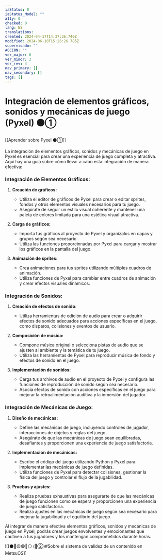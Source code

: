 ```yaml
---
iaStatus: 0
iaStatus_Model: ""
a11y: 0
checked: 0
lang: ES
translations: 
created: 2024-04-17T14:37:36.740Z
modified: 2024-06-10T15:26:26.785Z
supervisado: ""
ACCION: ""
ver_major: 0
ver_minor: 3
ver_rev: 4
nav_primary: []
nav_secondary: []
tags: []
---
```

# Integración de elementos gráficos, sonidos y mecánicas de juego (Pyxel) ⚫①

[[Aprender sobre Pyxel  ⚫①]]

La integración de elementos gráficos, sonidos y mecánicas de juego en Pyxel es esencial para crear una experiencia de juego completa y atractiva. Aquí hay una guía sobre cómo llevar a cabo esta integración de manera efectiva:

### Integración de Elementos Gráficos:

1. **Creación de gráficos:**
   - Utiliza el editor de gráficos de Pyxel para crear o editar sprites, fondos y otros elementos visuales necesarios para tu juego.
   - Asegúrate de seguir un estilo visual coherente y mantener una paleta de colores limitada para una estética visual atractiva.

2. **Carga de gráficos:**
   - Importa tus gráficos al proyecto de Pyxel y organízalos en capas y grupos según sea necesario.
   - Utiliza las funciones proporcionadas por Pyxel para cargar y mostrar los gráficos en la pantalla del juego.

3. **Animación de sprites:**
   - Crea animaciones para tus sprites utilizando múltiples cuadros de animación.
   - Utiliza funciones de Pyxel para cambiar entre cuadros de animación y crear efectos visuales dinámicos.

### Integración de Sonidos:

1. **Creación de efectos de sonido:**
   - Utiliza herramientas de edición de audio para crear o adquirir efectos de sonido adecuados para acciones específicas en el juego, como disparos, colisiones y eventos de usuario.

2. **Composición de música:**
   - Compone música original o selecciona pistas de audio que se ajusten al ambiente y la temática de tu juego.
   - Utiliza las herramientas de Pyxel para reproducir música de fondo y efectos de sonido en el juego.

3. **Implementación de sonidos:**
   - Carga tus archivos de audio en el proyecto de Pyxel y configura las funciones de reproducción de sonido según sea necesario.
   - Asocia efectos de sonido con acciones específicas en el juego para mejorar la retroalimentación auditiva y la inmersión del jugador.

### Integración de Mecánicas de Juego:

1. **Diseño de mecánicas:**
   - Define las mecánicas de juego, incluyendo controles de jugador, interacciones de objetos y reglas del juego.
   - Asegúrate de que las mecánicas de juego sean equilibradas, desafiantes y proporcionen una experiencia de juego satisfactoria.

2. **Implementación de mecánicas:**
   - Escribe el código del juego utilizando Python y Pyxel para implementar las mecánicas de juego definidas.
   - Utiliza funciones de Pyxel para detectar colisiones, gestionar la física del juego y controlar el flujo de la jugabilidad.

3. **Pruebas y ajustes:**
   - Realiza pruebas exhaustivas para asegurarte de que las mecánicas de juego funcionen como se espera y proporcionen una experiencia de juego satisfactoria.
   - Realiza ajustes en las mecánicas de juego según sea necesario para mejorar la jugabilidad y el equilibrio del juego.

Al integrar de manera efectiva elementos gráficos, sonidos y mecánicas de juego en Pyxel, podrás crear juegos envolventes y emocionantes que cautiven a tus jugadores y los mantengan comprometidos durante horas.

![[⚫🔴🟡🟢🔵⚪ (🔴②)#Sobre el sistema de validez de un contenido en MetsuOS]]